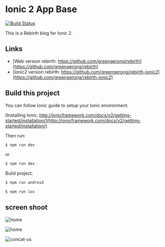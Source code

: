 Ionic 2 App Base
=====================

[![Build Status](https://travis-ci.org/greengerong/rebirth-ionic2.svg?branch=master)](https://travis-ci.org/greengerong/rebirth-ionic2)

This is a Rebirth blog for Ionic 2.

## Links

* [Web version rebirth: https://github.com/greengerong/rebirth](https://github.com/greengerong/rebirth)
* [Ionic2 version rebirth: https://github.com/greengerong/rebirth-ionic2](https://github.com/greengerong/rebirth-ionic2)


## Build this project

You can follow Ionic guide to setup your Ionic environment.

[Installing Ionic: http://ionicframework.com/docs/v2/getting-started/installation/](http://ionicframework.com/docs/v2/getting-started/installation/)

Then run:

```bash
$ npm run dev
```

or 

```bash
$ npm run dev
```

Build project:

```bash
$ npm run android
```

```bash
$ npm run ios
```

## screen shoot


![home](https://github.com/greengerong/rebirth-ionic2/blob/master/screenshoots/home.png?raw=true)

![home](https://github.com/greengerong/rebirth-ionic2/blob/master/screenshoots/about-me.png?raw=true)

![concat-us](https://github.com/greengerong/rebirth-ionic2/blob/master/screenshoots/contact-us.png?raw=true)
